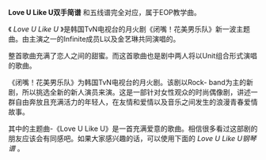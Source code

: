 

**Love U Like U双手简谱** 和五线谱完全对应，属于EOP教学曲。

《 _Love U Like U_ 》是韩国TvN电视台的月火剧《闭嘴！花美男乐队》新一波主题曲。由主演之一的Infinite成员L以及金艺琳共同演唱的。

整首歌曲充满了恋人之间的甜蜜。而这首歌曲也是剧中两人将以Unit组合形式演唱的歌曲。

《闭嘴！花美男乐队》为韩国TvN电视台的月火剧。该剧以Rock-
band为主的新剧，所以挑选全新的新人演员来演。这是一部针对女性观众的时尚偶像剧，讲述一群自由奔放且充满活力的年轻人，在友情和爱情以及音乐之间发生的浪漫青春爱情故事。

其中的主题曲-《Love U Like U》是一首充满爱意的歌曲。相信很多看过这部剧的朋友应该会有同感吧。如果大家感兴趣的话，可以使用下面的 _Love U
Like U钢琴谱_ 。


